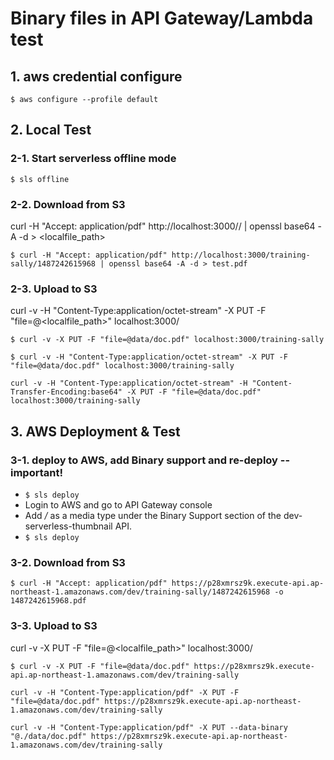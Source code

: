 # Binary files in API Gateway/Lambda test



## 1. aws credential configure
```
$ aws configure --profile default
```

## 2. Local Test
### 2-1. Start serverless offline mode
```
$ sls offline
```

### 2-2. Download from S3
curl -H "Accept: application/pdf" http://localhost:3000/<bucket>/<key> | openssl base64 -A -d > <localfile_path>
```
$ curl -H "Accept: application/pdf" http://localhost:3000/training-sally/1487242615968 | openssl base64 -A -d > test.pdf
```


### 2-3. Upload to S3
curl -v -H "Content-Type:application/octet-stream" -X PUT -F "file=@<localfile_path>" localhost:3000/<bucket>
```
$ curl -v -X PUT -F "file=@data/doc.pdf" localhost:3000/training-sally

$ curl -v -H "Content-Type:application/octet-stream" -X PUT -F "file=@data/doc.pdf" localhost:3000/training-sally

curl -v -H "Content-Type:application/octet-stream" -H "Content-Transfer-Encoding:base64" -X PUT -F "file=@data/doc.pdf" localhost:3000/training-sally

```

## 3. AWS Deployment & Test
### 3-1. deploy to AWS, add Binary support and re-deploy -- important!
* ```$ sls deploy```
* Login to AWS and go to API Gateway console
* Add */* as a media type under the Binary Support section of the dev-serverless-thumbnail API.
* ```$ sls deploy```

### 3-2. Download from S3
```
$ curl -H "Accept: application/pdf" https://p28xmrsz9k.execute-api.ap-northeast-1.amazonaws.com/dev/training-sally/1487242615968 -o 1487242615968.pdf
```

### 3-3. Upload to S3
curl -v -X PUT -F "file=@<localfile_path>" localhost:3000/<bucket>
```
$ curl -v -X PUT -F "file=@data/doc.pdf" https://p28xmrsz9k.execute-api.ap-northeast-1.amazonaws.com/dev/training-sally

curl -v -H "Content-Type:application/pdf" -X PUT -F "file=@data/doc.pdf" https://p28xmrsz9k.execute-api.ap-northeast-1.amazonaws.com/dev/training-sally

curl -v -H "Content-Type:application/pdf" -X PUT --data-binary "@./data/doc.pdf" https://p28xmrsz9k.execute-api.ap-northeast-1.amazonaws.com/dev/training-sally
```